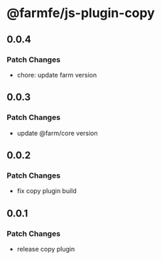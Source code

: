 # @farmfe/js-plugin-copy

## 0.0.4

### Patch Changes

- chore: update farm version

## 0.0.3

### Patch Changes

- update @farm/core version

## 0.0.2

### Patch Changes

- fix copy plugin build

## 0.0.1

### Patch Changes

- release copy plugin
